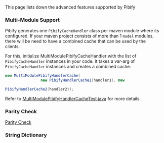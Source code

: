 This page lists down the advanced features supported by Pibify

### Multi-Module Support

Pibify generates one `PibifyCacheHandler` class per maven module where its configured.
If your maven project consists of more than 1 `model` modules, there will be need to have a combined
cache that can be used by the clients.

For this, initialize MultiModulePibifyCacheHandler with the list of `PibifyCacheHandler` instances in your code.
It takes a var-arg of `PibifyCacheHandler` instances and creates a combined cache.

```java
new MultiModulePibifyHandlerCache(
                new PibifyHandlerCache1(handler1), new

PibifyHandlerCache2(handler2));
```

Refer
to [MultiModulePibifyHandlerCacheTest.java](pibify-core/src/test/java/com/flipkart/pibify/codegen/stub/MultiModulePibifyHandlerCacheTest.java)
for more details.

### Parity Check

[Parity Check](ParityCheck.md)

### String Dictionary